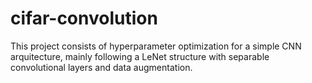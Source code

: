 # cifar-convolution

This project consists of hyperparameter optimization for a simple CNN arquitecture, mainly following a LeNet structure with separable convolutional layers and data augmentation. 